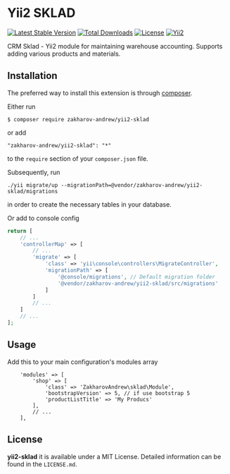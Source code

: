 # Yii2 SKLAD

[![Latest Stable Version](https://poser.pugx.org/zakharov-andrew/yii2-sklad/v/stable)](https://packagist.org/packages/zakharov-andrew/yii2-sklad)
[![Total Downloads](https://poser.pugx.org/zakharov-andrew/yii2-sklad/downloads)](https://packagist.org/packages/zakharov-andrew/yii2-sklad)
[![License](https://poser.pugx.org/zakharov-andrew/yii2-sklad/license)](https://packagist.org/packages/zakharov-andrew/yii2-sklad)
[![Yii2](https://img.shields.io/badge/Powered_by-Yii_Framework-green.svg?style=flat)](http://www.yiiframework.com/)

CRM Sklad - Yii2 module for maintaining warehouse accounting. Supports adding various products and materials.

## Installation

The preferred way to install this extension is through [composer](http://getcomposer.org/download/).

Either run

```
$ composer require zakharov-andrew/yii2-sklad
```
or add

```
"zakharov-andrew/yii2-sklad": "*"
```

to the ```require``` section of your ```composer.json``` file.

Subsequently, run

```
./yii migrate/up --migrationPath=@vendor/zakharov-andrew/yii2-sklad/migrations
```

in order to create the necessary tables in your database.

Or add to console config

```php
return [
    // ...
    'controllerMap' => [
        // ...
        'migrate' => [
            'class' => 'yii\console\controllers\MigrateController',
            'migrationPath' => [
                '@console/migrations', // Default migration folder
                '@vendor/zakharov-andrew/yii2-sklad/src/migrations'
            ]
        ]
        // ...
    ]
    // ...
];
```

## Usage

Add this to your main configuration's modules array

```
    'modules' => [
        'shop' => [
            'class' => 'ZakharovAndrew\sklad\Module',
            'bootstrapVersion' => 5, // if use bootstrap 5
            'productListTitle' => 'My Producs'
        ],
        // ...
    ],
```

## License

**yii2-sklad** it is available under a MIT License. Detailed information can be found in the `LICENSE.md`.
